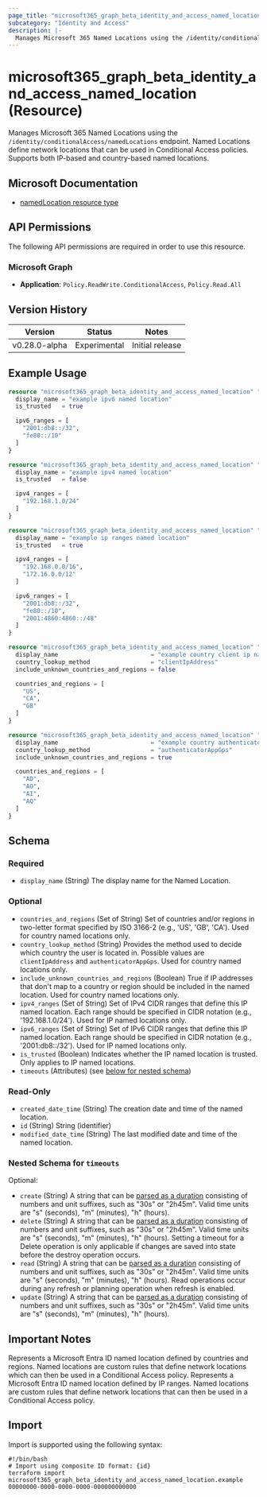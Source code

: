 ```yaml
---
page_title: "microsoft365_graph_beta_identity_and_access_named_location Resource - terraform-provider-microsoft365"
subcategory: "Identity and Access"
description: |-
  Manages Microsoft 365 Named Locations using the /identity/conditionalAccess/namedLocations endpoint. Named Locations define network locations that can be used in Conditional Access policies. Supports both IP-based and country-based named locations.
---
```


# microsoft365_graph_beta_identity_and_access_named_location (Resource)

Manages Microsoft 365 Named Locations using the `/identity/conditionalAccess/namedLocations` endpoint. Named Locations define network locations that can be used in Conditional Access policies. Supports both IP-based and country-based named locations.

## Microsoft Documentation

- [namedLocation resource type](https://learn.microsoft.com/en-us/graph/api/resources/namedlocation?view=graph-rest-beta)

## API Permissions

The following API permissions are required in order to use this resource.

### Microsoft Graph

- **Application**: `Policy.ReadWrite.ConditionalAccess`, `Policy.Read.All`

## Version History

| Version | Status | Notes |
|---------|--------|-------|
| v0.28.0-alpha | Experimental | Initial release |

## Example Usage

```terraform
resource "microsoft365_graph_beta_identity_and_access_named_location" "ipv6_only" {
  display_name = "example ipv6 named location"
  is_trusted   = true

  ipv6_ranges = [
    "2001:db8::/32",
    "fe80::/10"
  ]
}

resource "microsoft365_graph_beta_identity_and_access_named_location" "ipv4_only" {
  display_name = "example ipv4 named location"
  is_trusted   = false

  ipv4_ranges = [
    "192.168.1.0/24"
  ]
}

resource "microsoft365_graph_beta_identity_and_access_named_location" "ip_ranges" {
  display_name = "example ip ranges named location"
  is_trusted   = true

  ipv4_ranges = [
    "192.168.0.0/16",
    "172.16.0.0/12"
  ]

  ipv6_ranges = [
    "2001:db8::/32",
    "fe80::/10",
    "2001:4860:4860::/48"
  ]
}

resource "microsoft365_graph_beta_identity_and_access_named_location" "country_client_ip" {
  display_name                          = "example country client ip named location"
  country_lookup_method                 = "clientIpAddress"
  include_unknown_countries_and_regions = false

  countries_and_regions = [
    "US",
    "CA",
    "GB"
  ]
}

resource "microsoft365_graph_beta_identity_and_access_named_location" "country_authenticator_gps" {
  display_name                          = "example country authenticator gps named location"
  country_lookup_method                 = "authenticatorAppGps"
  include_unknown_countries_and_regions = true

  countries_and_regions = [
    "AD",
    "AO",
    "AI",
    "AQ"
  ]
}
```

<!-- schema generated by tfplugindocs -->
## Schema

### Required

- `display_name` (String) The display name for the Named Location.

### Optional

- `countries_and_regions` (Set of String) Set of countries and/or regions in two-letter format specified by ISO 3166-2 (e.g., 'US', 'GB', 'CA'). Used for country named locations only.
- `country_lookup_method` (String) Provides the method used to decide which country the user is located in. Possible values are `clientIpAddress` and `authenticatorAppGps`. Used for country named locations only.
- `include_unknown_countries_and_regions` (Boolean) True if IP addresses that don't map to a country or region should be included in the named location. Used for country named locations only.
- `ipv4_ranges` (Set of String) Set of IPv4 CIDR ranges that define this IP named location. Each range should be specified in CIDR notation (e.g., '192.168.1.0/24'). Used for IP named locations only.
- `ipv6_ranges` (Set of String) Set of IPv6 CIDR ranges that define this IP named location. Each range should be specified in CIDR notation (e.g., '2001:db8::/32'). Used for IP named locations only.
- `is_trusted` (Boolean) Indicates whether the IP named location is trusted. Only applies to IP named locations.
- `timeouts` (Attributes) (see [below for nested schema](#nestedatt--timeouts))

### Read-Only

- `created_date_time` (String) The creation date and time of the named location.
- `id` (String) String (identifier)
- `modified_date_time` (String) The last modified date and time of the named location.

<a id="nestedatt--timeouts"></a>
### Nested Schema for `timeouts`

Optional:

- `create` (String) A string that can be [parsed as a duration](https://pkg.go.dev/time#ParseDuration) consisting of numbers and unit suffixes, such as "30s" or "2h45m". Valid time units are "s" (seconds), "m" (minutes), "h" (hours).
- `delete` (String) A string that can be [parsed as a duration](https://pkg.go.dev/time#ParseDuration) consisting of numbers and unit suffixes, such as "30s" or "2h45m". Valid time units are "s" (seconds), "m" (minutes), "h" (hours). Setting a timeout for a Delete operation is only applicable if changes are saved into state before the destroy operation occurs.
- `read` (String) A string that can be [parsed as a duration](https://pkg.go.dev/time#ParseDuration) consisting of numbers and unit suffixes, such as "30s" or "2h45m". Valid time units are "s" (seconds), "m" (minutes), "h" (hours). Read operations occur during any refresh or planning operation when refresh is enabled.
- `update` (String) A string that can be [parsed as a duration](https://pkg.go.dev/time#ParseDuration) consisting of numbers and unit suffixes, such as "30s" or "2h45m". Valid time units are "s" (seconds), "m" (minutes), "h" (hours).

## Important Notes

Represents a Microsoft Entra ID named location defined by countries and regions. Named locations are custom rules that define network locations which can then be used in a Conditional Access policy.
Represents a Microsoft Entra ID named location defined by IP ranges. Named locations are custom rules that define network locations that can then be used in a Conditional Access policy.

## Import

Import is supported using the following syntax:

```shell
#!/bin/bash
# Import using composite ID format: {id}
terraform import microsoft365_graph_beta_identity_and_access_named_location.example 00000000-0000-0000-0000-000000000000
``` 